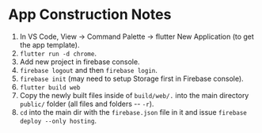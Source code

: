 # App Construction Notes

1. In VS Code, View -> Command Palette -> flutter New Application (to get the app template).
2. `flutter run -d chrome`.
3. Add new project in firebase console.
4. `firebase logout` and then `firebase login`.
5. `firebase init` (may need to setup Storage first in Firebase console).
6. `flutter build web`
7. Copy the newly built files inside of `build/web/.` into the main directory `public/` folder (all files and folders -- `-r`).
8. `cd` into the main dir with the `firebase.json` file in it and issue `firebase deploy --only hosting`.

